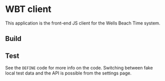 # WBT client

This application is the front-end JS client for the Wells Beach Time system.

## Build



## Test

See the `DEFINE` code for more info on the code. Switching between fake local test data and the API is possible from the settings page.